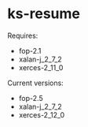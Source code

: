 # ks-resume

Requires:

* fop-2.1
* xalan-j_2_7_2
* xerces-2_11_0

Current versions:

* fop-2.5
* xalan-j_2_7_2
* xerces-2_12_0
